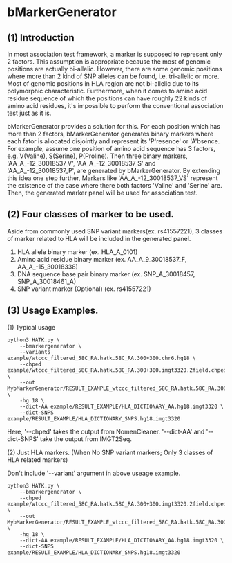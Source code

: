 # bMarkerGenerator


## (1) Introduction

In most association test framework, a marker is supposed to represent only 2 factors. This assumption is appropriate because the most of genomic positions are actually bi-allelic. However, there are some genomic positions where more than 2 kind of SNP alleles can be found, i.e. tri-allelic or more. Most of genomic positions in HLA region are not bi-allelic due to its polymorphic characteristic. Furthermore, when it comes to  amino acid residue sequence of which the positions can have roughly 22 kinds of amino acid residues, it's impossible to perform the conventional association test just as it is.

bMarkerGenerator provides a solution for this. For each position which has more than 2 factors, bMarkerGenerator generates binary markers where each fator is allocated disjointly and represent its 'P'resence' or 'A'bsence. For example, assume one position of amino acid sequence has 3 factors, e.g. V(Valine), S(Serine), P(Proline). Then three binary markers, 'AA_A_-12_30018537_V', 'AA_A_-12_30018537_S' and 'AA_A_-12_30018537_P', are generated by bMarkerGenerator. By extending this idea one step further, Markers like 'AA_A_-12_30018537_VS' represent the existence of the case where there both factors 'Valine' and 'Serine' are. Then, the generated marker panel will be used for association test.


## (2) Four classes of marker to be used.

Aside from commonly used SNP variant markers(ex. rs41557221), 3 classes of marker related to HLA will be included in the generated panel.

1. HLA allele binary marker (ex. HLA_A_0101)
2. Amino acid residue binary marker (ex. AA_A_9_30018537_F, AA_A_-15_30018338)
3. DNA sequence base pair binary marker (ex. SNP_A_30018457, SNP_A_30018461_A)
4. SNP variant marker (Optional) (ex. rs41557221)


## (3) Usage Examples.

(1) Typical usage

```
python3 HATK.py \
    --bmarkergenerator \
    --variants example/wtccc_filtered_58C_RA.hatk.58C_RA.300+300.chr6.hg18 \
    --chped example/wtccc_filtered_58C_RA.hatk.58C_RA.300+300.imgt3320.2field.chped \
    --out MybMarkerGenerator/RESULT_EXAMPLE_wtccc_filtered_58C_RA.hatk.58C_RA.300+300.chr6.hg18 \
    -hg 18 \
    --dict-AA example/RESULT_EXAMPLE/HLA_DICTIONARY_AA.hg18.imgt3320 \
    --dict-SNPS example/RESULT_EXAMPLE/HLA_DICTIONARY_SNPS.hg18.imgt3320
```

Here, '--chped' takes the output from NomenCleaner. '--dict-AA' and '--dict-SNPS' take the output from IMGT2Seq.

(2) Just HLA markers. (When No SNP variant markers; Only 3 classes of HLA related markers)

Don't include '--variant' argument in above useage example.

```
python3 HATK.py \
    --bmarkergenerator \
    --chped example/wtccc_filtered_58C_RA.hatk.58C_RA.300+300.imgt3320.2field.chped \
    --out MybMarkerGenerator/RESULT_EXAMPLE_wtccc_filtered_58C_RA.hatk.58C_RA.300+300.chr6.hg18 \
    -hg 18 \
    --dict-AA example/RESULT_EXAMPLE/HLA_DICTIONARY_AA.hg18.imgt3320 \
    --dict-SNPS example/RESULT_EXAMPLE/HLA_DICTIONARY_SNPS.hg18.imgt3320
```
